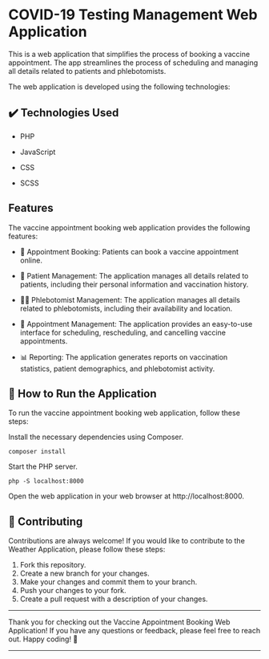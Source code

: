 # COVID-19 Testing Management Web Application

This is a web application that simplifies the process of booking a vaccine appointment. The app streamlines the process of scheduling and managing all details related to patients and phlebotomists. 


The web application is developed using the following technologies:

## ✔️ Technologies Used

- PHP

- JavaScript

- CSS

- SCSS

##  Features

The vaccine appointment booking web application provides the following features:

- 📅 Appointment Booking: Patients can book a vaccine appointment online.

- 🏥 Patient Management: The application manages all details related to patients, including their personal information and vaccination history.

- 👨‍⚕️ Phlebotomist Management: The application manages all details related to phlebotomists, including their availability and location.

- 📆 Appointment Management: The application provides an easy-to-use interface for scheduling, rescheduling, and cancelling vaccine appointments.

- 📊 Reporting: The application generates reports on vaccination statistics, patient demographics, and phlebotomist activity.

 
## 🚀 How to Run the Application

To run the vaccine appointment booking web application, follow these steps:

Install the necessary dependencies using Composer.

```
composer install
```

Start the PHP server.

```
php -S localhost:8000
```

Open the web application in your web browser at http://localhost:8000.


## 🤝 Contributing

Contributions are always welcome! If you would like to contribute to the Weather Application, please follow these steps:

1. Fork this repository.
2. Create a new branch for your changes.
3. Make your changes and commit them to your branch.
4. Push your changes to your fork.
5. Create a pull request with a description of your changes.

---

Thank you for checking out the Vaccine Appointment Booking Web Application! If you have any questions or feedback, please feel free to reach out. Happy coding! 🎉

---

